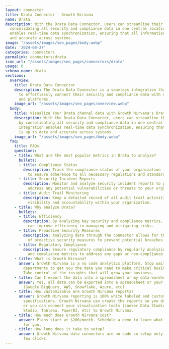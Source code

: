 ```yaml
---
layout: connector
title: Drata Connector - Growth Nirvana
name: Drata
description: With the Drata Data Connector, users can streamline their workflow by
  consolidating all security and compliance data in one central location. This integration
  enables real-time data synchronization, ensuring that all information is up to date
  and accurate across systems.
image: "/assets/images/seo_pages/body.webp"
date: '2024-08-27'
categories: connectors
permalink: connectors/drata
icon_url: "/assets/images/seo_pages/connectors/drata"
usage: 0
schema_name: drata
sections:
  overview:
    title: Drata Data Connector
    description: The Drata Data Connector is a seamless integration that allows users
      to effortlessly connect their security and compliance data with other tools
      and platforms.
    image_url: "/assets/images/seo_pages/overview.webp"
  body:
    title: Visualize Your Drata channel data with Growth Nirvana's Drata Connector
    description: With the Drata Data Connector, users can streamline their workflow
      by consolidating all security and compliance data in one central location. This
      integration enables real-time data synchronization, ensuring that all information
      is up to date and accurate across systems.
    image_url: "/assets/images/seo_pages/body.webp"
  faq:
    title: FAQs
    questions:
    - title: What are the most popular metrics in Drata to analyze?
      bullets:
      - title: Compliance Status
        description: Track the compliance status of your organization in real-time
          to ensure adherence to all necessary regulations and standards.
      - title: Security Incident Reports
        description: Monitor and analyze security incident reports to proactively
          address any potential vulnerabilities or threats to your organization.
      - title: Audit Trail Monitoring
        description: Keep a detailed record of all audit trail activities for enhanced
          visibility and accountability within your organization.
    - title: Why analyze Drata?
      bullets:
      - title: Efficiency
        description: By analyzing key security and compliance metrics, organizations
          can improve efficiency in managing and mitigating risks.
      - title: Proactive Security Measures
        description: Analyzing data through the connector allows for the implementation
          of proactive security measures to prevent potential breaches and incidents.
      - title: Regulatory Compliance
        description: Ensure regulatory compliance by regularly analyzing security
          and compliance metrics to address any gaps or non-compliance issues.
    - title: What is Growth Nirvana?
      answer: Growth Nirvana is a no code analytics platform. Stop waiting for other
        departments to get you the data you need to make critical business decisions.
        Take control of the insights that will grow your business.
    - title: Can I export the data into a spreadsheet or my data warehouse?
      answer: Yes, all data can be exported into a spreadsheet or your data warehouse
        (Google BigQuery, AWS, Snowflake, Azure, etc)
    - title: How customizable are Growth Nirvana reports?
      answer: Growth Nirvana reporting is 100% white labeled and customized to your
        specifications. Growth Nirvana can create the reports so you don’t have to
        or you can connect your visualization tools (Looker Data Studio/Google Data
        Studio, Tableau, PowerBI, etc) to Growth Nirvana.
    - title: How much does Growth Nirvana cost?
      answer: Plans start at $200/month. Schedule a demo to learn what plan is best
        for you.
    - title: How long does it take to setup?
      answer: Growth Nirvana data connectors are no code so setup only requires a
        few clicks.
---
```


